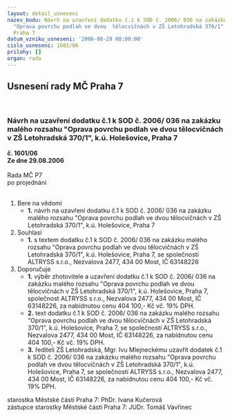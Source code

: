```yaml
---
layout: detail_usneseni
nazev_bodu: Návrh na uzavření dodatku č.1 k SOD č. 2006/ 036 na zakázku malého rozsahu
  "Oprava povrchu podlah ve dvou  tělocvičnách v ZŠ Letohradská 370/1", k.ú. Holešovice,
  Praha 7
datum_vzniku_usneseni: '2006-08-29 00:00:00'
cislo_usneseni: 1601/06
prilohy: []
organ: rada
---
```

<div id="ucUsn_pList" class="usn">
	<span><h2>Usnesení rady MČ Praha 7 </h2>
<br></span><div class="standBody">
<span><h3>Návrh na uzavření dodatku č.1 k SOD č. 2006/ 036 na zakázku malého rozsahu "Oprava povrchu podlah ve dvou  tělocvičnách v ZŠ Letohradská 370/1", k.ú. Holešovice, Praha 7</h3></span><div class="center">
		<strong>č. 1601/06</strong><br>
	</div>
<div class="center">
		<strong>Ze dne 29.08.2006</strong><br><br>
	</div>Rada MČ P7<br> po projednání<br><br><ol>
<li>Bere na vědomí<ul><li>
<strong>1.</strong> návrh na uzavření dodatku č.1 k SOD č. 2006/ 036 na zakázku malého rozsahu "Oprava povrchu podlah ve dvou  tělocvičnách v ZŠ Letohradská 370/1", k.ú. Holešovice, Praha 7</li></ul>
</li>
<li>Souhlasí<ul><li>
<strong>1.</strong> s textem dodatku č.1 k SOD č. 2006/ 036 na zakázku malého rozsahu "Oprava povrchu podlah ve dvou  tělocvičnách v ZŠ Letohradská 370/1", k.ú. Holešovice, Praha 7, se společností ALTRYSS s.r.o., Nezvalova 2477, 434 00 Most, IČ 63148226</li></ul>
</li>
<li>Doporučuje<ul>
<li>
<strong>1.</strong> výběr zhotovitele a uzavření dodatku č.1 k SOD č. 2006/ 036 na zakázku malého rozsahu "Oprava povrchu podlah ve dvou  tělocvičnách v ZŠ Letohradská 370/1", k.ú. Holešovice, Praha 7, společnost ALTRYSS s.r.o., Nezvalova 2477, 434 00 Most, IČ 63148226, za nabídnutou cenu 404 100,- Kč vč. 19% DPH.     </li>
<li>
<strong>2.</strong> text dodatku č.1 k SOD č. 2006/ 036 na zakázku malého rozsahu "Oprava povrchu podlah ve dvou  tělocvičnách v ZŠ Letohradská 370/1", k.ú. Holešovice, Praha 7, se společností ALTRYSS s.r.o., Nezvalova 2477, 434 00 Most, IČ 63148226, za nabídnutou cenu 404 100,- Kč vč. 19% DPH.</li>
<li>
<strong>3.</strong> řediteli ZŠ Letohradská, Mgr. Ivu Mlejneckému uzavřít dodatek č.1 k SOD č. 2006/ 036  na zakázku malého rozsahu "Oprava povrchu podlah ve dvou  tělocvičnách v ZŠ Letohradská 370/1", k.ú. Holešovice, Praha 7, se společností ALTRYSS s.r.o., Nezvalova 2477, 434 00 Most, IČ 63148226, za nabídnutou cenu 404 100,- Kč vč. 19% DPH.</li>
</ul>
</li>
</ol>starostka Městské části Praha 7: PhDr. Ivana Kučerová<br>zástupce starostky Městské části Praha 7: JUDr. Tomáš Vavřinec 
</div>
</div>